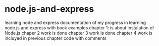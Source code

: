 # node.js-and-express
learning node and express
documentation of my progress in learning node.js and express with book examples
chapter 1: is about instalation of Node.js
chaper 2 work is done
chapter 3 work is done
chapter 4 work is incluyed in previous chapter code with comments
 
